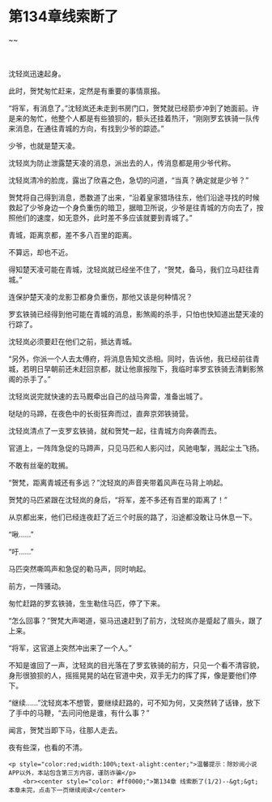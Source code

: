 # 第134章线索断了
~~
    	    <p name="pagetop" href="javascript:void(0);" onclick="return false" style="line-height: 35px;padding: 10px;color: #333;"> </p><p>沈轻岚迅速起身。</p><p>此时，贺梵匆忙赶来，定然是有重要的事情禀报。</p><p>“将军，有消息了。”沈轻岚还未走到书房门口，贺梵就已经箭步冲到了她面前。许是来的匆忙，他整个人都是有些狼狈的，额头还挂着热汗，“刚刚罗玄铁骑一队传来消息，在通往青城的方向，有找到少爷的踪迹。”</p><p>少爷，也就是楚天凌。</p><p>沈轻岚为防止泄露楚天凌的消息，派出去的人，传消息都是用少爷代称。</p><p>沈轻岚清冷的脸庞，露出了欣喜之色，急切的问道，“当真？确定就是少爷？”</p><p>贺梵将自己得到消息，悉数道了出来，“沿着皇家猎场往东，他们沿途寻找的时候救起了少爷身边一个身负重伤的暗卫，据暗卫所说，少爷是往青城的方向去了，按照他们的速度，如无意外，此时差不多应该就要到青城了。”</p><p>青城，距离京都，差不多八百里的距离。</p><p>不算远，却也不近。</p><p>得知楚天凌可能在青城，沈轻岚就已经坐不住了，“贺梵，备马，我们立马赶往青城。”</p><p>连保护楚天凌的龙影卫都身负重伤，那他又该是何种情况？</p><p>罗玄铁骑已经得到他可能在青城的消息，影煞阁的杀手，只怕也快知道出楚天凌的行踪了。</p><p>沈轻岚必须要赶在他们之前，抵达青城。</p><p>“另外，你派一个人去太傅府，将消息告知文丞相。同时，告诉他，我已经前往青城，若明日早朝前还未赶回京都，就让他禀报陛下，我临时率罗玄铁骑去清剿影煞阁的杀手了。”</p><p>沈轻岚说完就快速的去马厩牵出自己的战马奔雷，准备出城了。</p><p>哒哒的马蹄，在夜色中的长街狂奔而过，直奔京郊铁骑营。</p><p>沈轻岚清点了一支罗玄铁骑，就和贺梵一起，往青城方向奔袭而去。</p><p>官道上，一阵阵急促的马蹄声，只见马匹和人影闪过，风驰电掣，溅起尘土飞扬。</p><p>不敢有丝毫的耽搁。</p><p>“贺梵，距离青城还有多远？”沈轻岚的声音夹带着风声在马背上响起。</p><p>贺梵的马匹紧跟在沈轻岚的身后，“将军，差不多还有百里的距离了！”</p><p>从京都出来，他们已经连夜赶了近三个时辰的路了，沿途都没敢让马休息一下。</p><p>“啾……”</p><p>“吁……”</p><p>马匹突然嘶鸣声和急促的勒马声，同时响起。</p><p>前方，一阵骚动。</p><p>匆忙赶路的罗玄铁骑，生生勒住马匹，停了下来。</p><p>“怎么回事？”贺梵大声喝道，驱马迅速赶到了前方，沈轻岚亦是蹙起了眉头，跟了上来。</p><p>“将军，这官道上突然冲出来了一个人。”</p><p>不知是谁回了一声，沈轻岚的目光落在了罗玄铁骑的前方，只见一个看不清容貌，身形很狼狈的人，摇摇晃晃的站在官道中央，双手无力的挥了挥，像是要他们停下。</p><p>“继续……”沈轻岚本不想管，要继续赶路的，可不知为何，又突然转了话锋，放下了手中的马鞭，“去问问他是谁，有什么事？”</p><p>闻言，贺梵当即下马，往那人走去。</p><p>夜有些深，也看的不清。</p>
    	
   	<p style="color:red;width:100%;text-alight:center;">温馨提示：除妙阅小说APP以外，本站包含第三方内容，谨防诈骗</p>
    	<br><center style="color: #ff0000;">第134章 线索断了(1/2)--&gt;&gt;本章未完，点击下一页继续阅读</center>
    	